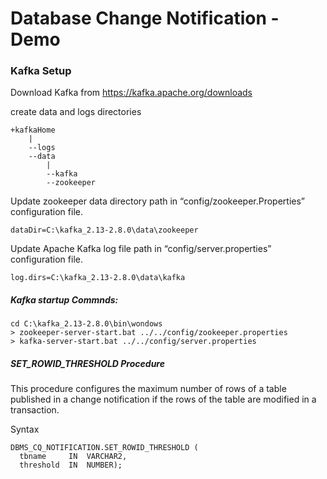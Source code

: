 # Database Change Notification - Demo


### Kafka Setup

Download Kafka from https://kafka.apache.org/downloads

create data and logs directories

	+kafkaHome
		|
		--logs
		--data
			|
			--kafka
			--zookeeper

Update zookeeper data directory path in “config/zookeeper.Properties” configuration file. 

	dataDir=C:\kafka_2.13-2.8.0\data\zookeeper

Update Apache Kafka log file path in “config/server.properties” configuration file.

	log.dirs=C:\kafka_2.13-2.8.0\data\kafka

##### Kafka startup Commnds:
	
	cd C:\kafka_2.13-2.8.0\bin\wondows
	> zookeeper-server-start.bat ../../config/zookeeper.properties
	> kafka-server-start.bat ../../config/server.properties


##### SET_ROWID_THRESHOLD Procedure

This procedure configures the maximum number of rows of a table published in a change notification if the rows of the table are modified in a transaction.

Syntax

	DBMS_CQ_NOTIFICATION.SET_ROWID_THRESHOLD (  
	  tbname     IN  VARCHAR2,	
	  threshold  IN  NUMBER);

